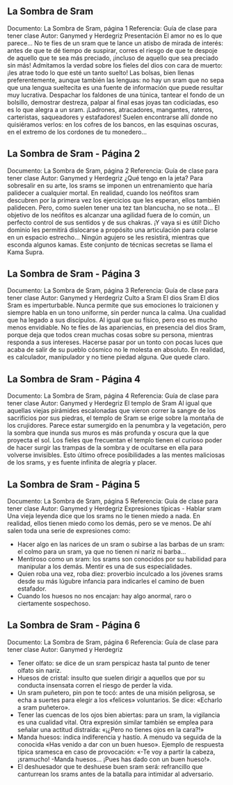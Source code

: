 ## La Sombra de Sram
Documento: La Sombra de Sram, página 1
Referencia: Guía de clase para tener clase
Autor: Ganymed y Herdegriz
Presentación
El amor no es lo que parece...
No te fíes de un sram que te lance un atisbo de mirada de interés: antes de que te dé tiempo de suspirar, corres el riesgo de que te despoje de aquello que te sea más preciado, ¡incluso de aquello que sea preciado sin más! Admitamos la verdad sobre los fieles del dios con cara de muerto: ¡les atrae todo lo que esté un tanto suelto! Las bolsas, bien llenas preferentemente, aunque también las lenguas: no hay un sram que no sepa que una lengua sueltecita es una fuente de información que puede resultar muy lucrativa. Despachar los faldones de una túnica, tantear el fondo de un bolsillo, demostrar destreza, palpar al final esas joyas tan codiciadas, eso es lo que alegra a un sram.
¡Ladrones, atracadores, mangantes, rateros, carteristas, saqueadores y estafadores! Suelen encontrarse allí donde no quisiéramos verlos: en los cofres de los bancos, en las esquinas oscuras, en el extremo de los cordones de tu monedero...

## La Sombra de Sram - Página 2
Documento: La Sombra de Sram, página 2
Referencia: Guía de clase para tener clase
Autor: Ganymed y Herdegriz
¿Qué tengo en la jeta?
Para sobresalir en su arte, los srams se imponen un entrenamiento que haría palidecer a cualquier mortal. En realidad, cuando los neófitos sram descubren por la primera vez los ejercicios que les esperan, ellos también palidecen. Pero, como suelen tener una tez tan blancucha, no se nota... El objetivo de los neófitos es alcanzar una agilidad fuera de lo común, un perfecto control de sus sentidos y de sus chakras. ¡Y vaya si es útil! Dicho dominio les permitirá dislocarse a propósito una articulación para colarse en un espacio estrecho... Ningún agujero se les resistirá, mientras que esconda algunos kamas. Este conjunto de técnicas secretas se llama el Kama Supra.

## La Sombra de Sram - Página 3
Documento: La Sombra de Sram, página 3
Referencia: Guía de clase para tener clase
Autor: Ganymed y Herdegriz
Culto a Sram
El dios Sram
El dios Sram es imperturbable. Nunca permite que sus emociones lo traicionen y siempre habla en un tono uniforme, sin perder nunca la calma. Una cualidad que ha legado a sus discípulos. Al igual que su físico, pero eso es mucho menos envidiable.
No te fíes de las apariencias, en presencia del dios Sram, porque deja que todos crean muchas cosas sobre su persona, mientras responda a sus intereses. Hacerse pasar por un tonto con pocas luces que acaba de salir de su pueblo cósmico no le molesta en absoluto. En realidad, es calculador, manipulador y no tiene piedad alguna. Que quede claro.

## La Sombra de Sram - Página 4
Documento: La Sombra de Sram, página 4
Referencia: Guía de clase para tener clase
Autor: Ganymed y Herdegriz
El templo de Sram
Al igual que aquellas viejas pirámides escalonadas que vieron correr la sangre de los sacrificios por sus piedras, el templo de Sram se erige sobre la montaña de los crujidores. Parece estar sumergido en la penumbra y la vegetación, pero la sombra que inunda sus muros es más profunda y oscura que la que proyecta el sol. Los fieles que frecuentan el templo tienen el curioso poder de hacer surgir las trampas de la sombra y de ocultarse en ella para volverse invisibles. Esto último ofrece posibilidades a las mentes maliciosas de los srams, y es fuente infinita de alegría y placer.

## La Sombra de Sram - Página 5
Documento: La Sombra de Sram, página 5
Referencia: Guía de clase para tener clase
Autor: Ganymed y Herdegriz
Expresiones típicas - Hablar sram
Una vieja leyenda dice que los srams no le tienen miedo a nada. En realidad, ellos tienen miedo como los demás, pero se ve menos. De ahí salen toda una serie de expresiones como:
- Hacer algo en las narices de un sram o subirse a las barbas de un sram: el colmo para un sram, ya que no tienen ni nariz ni barba...
- Mentiroso como un sram: los srams son conocidos por su habilidad para manipular a los demás. Mentir es una de sus especialidades.
- Quien roba una vez, roba diez: proverbio inculcado a los jóvenes srams desde su más lúgubre infancia para indicarles el camino de buen estafador.
- Cuando los huesos no nos encajan: hay algo anormal, raro o ciertamente sospechoso.

## La Sombra de Sram - Página 6
Documento: La Sombra de Sram, página 6
Referencia: Guía de clase para tener clase
Autor: Ganymed y Herdegriz
- Tener olfato: se dice de un sram perspicaz hasta tal punto de tener olfato sin nariz.
- Huesos de cristal: insulto que suelen dirigir a aquellos que por su conducta insensata corren el riesgo de perder la vida.
- Un sram puñetero, pin pon te tocó: antes de una misión peligrosa, se echa a suertes para elegir a los «felices» voluntarios. Se dice: «Echarlo a sram puñetero».
- Tener las cuencas de los ojos bien abiertas: para un sram, la vigilancia es una cualidad vital. Otra expresión similar también se emplea para señalar una actitud distraída: «¡¿Pero no tienes ojos en la cara?!»
- Manda huesos: indica indiferencia y hastío. A menudo va seguida de la conocida «Has venido a dar con un buen hueso». Ejemplo de respuesta típica sramesca en caso de provocación: «-Te voy a partir la cabeza, ¡sramucho! -Manda huesos... ¡Pues has dado con un buen hueso!».
- El deshuesador que te deshuese buen sram será: refrancillo que canturrean los srams antes de la batalla para intimidar al adversario.
